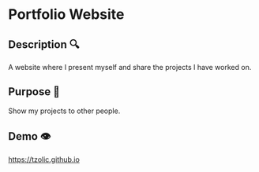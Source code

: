 # Portfolio Website

## Description 🔍

A website where I present myself and share the projects I have worked on.

## Purpose 🎯

Show my projects to other people.

## Demo 👁️

https://tzolic.github.io

